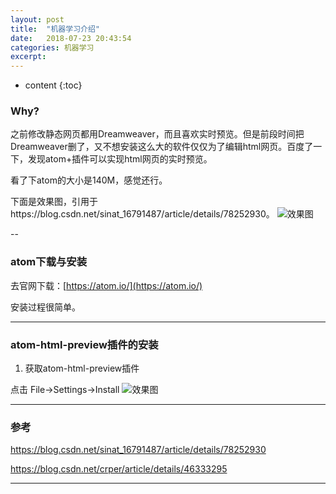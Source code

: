 ```yaml
---
layout: post
title:  "机器学习介绍"
date:   2018-07-23 20:43:54
categories: 机器学习
excerpt: 
---
```


* content
{:toc}


### Why?

之前修改静态网页都用Dreamweaver，而且喜欢实时预览。但是前段时间把Dreamweaver删了，又不想安装这么大的软件仅仅为了编辑html网页。百度了一下，发现atom+插件可以实现html网页的实时预览。

看了下atom的大小是140M，感觉还行。

下面是效果图，引用于https://blog.csdn.net/sinat_16791487/article/details/78252930。
![效果图](https://raw.githubusercontent.com/renrenyi/renrenyi.github.io/master/css/pics/atom-html-preview.png)

--

### atom下载与安装

去官网下载：[https://atom.io/](https://atom.io/)

安装过程很简单。

---

### atom-html-preview插件的安装

1. 获取atom-html-preview插件

点击 File->Settings->Install
![效果图](https://raw.githubusercontent.com/renrenyi/renrenyi.github.io/master/css/pics/atom-html-preview-search.png)

---

### 参考

https://blog.csdn.net/sinat_16791487/article/details/78252930

https://blog.csdn.net/crper/article/details/46333295

---

